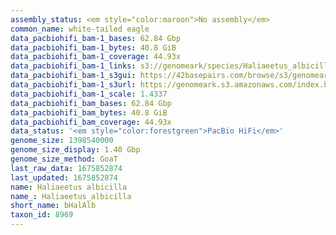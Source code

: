 ```yaml
---
assembly_status: <em style="color:maroon">No assembly</em>
common_name: white-tailed eagle
data_pacbiohifi_bam-1_bases: 62.84 Gbp
data_pacbiohifi_bam-1_bytes: 40.8 GiB
data_pacbiohifi_bam-1_coverage: 44.93x
data_pacbiohifi_bam-1_links: s3://genomeark/species/Haliaeetus_albicilla/bHalAlb1/genomic_data/pacbio_hifi/<br>
data_pacbiohifi_bam-1_s3gui: https://42basepairs.com/browse/s3/genomeark/species/Haliaeetus_albicilla/bHalAlb1/genomic_data/pacbio_hifi/
data_pacbiohifi_bam-1_s3url: https://genomeark.s3.amazonaws.com/index.html?prefix=species/Haliaeetus_albicilla/bHalAlb1/genomic_data/pacbio_hifi/
data_pacbiohifi_bam-1_scale: 1.4337
data_pacbiohifi_bam_bases: 62.84 Gbp
data_pacbiohifi_bam_bytes: 40.8 GiB
data_pacbiohifi_bam_coverage: 44.93x
data_status: '<em style="color:forestgreen">PacBio HiFi</em>'
genome_size: 1398540000
genome_size_display: 1.40 Gbp
genome_size_method: GoaT
last_raw_data: 1675852874
last_updated: 1675852874
name: Haliaeetus albicilla
name_: Haliaeetus_albicilla
short_name: bHalAlb
taxon_id: 8969
---
```

